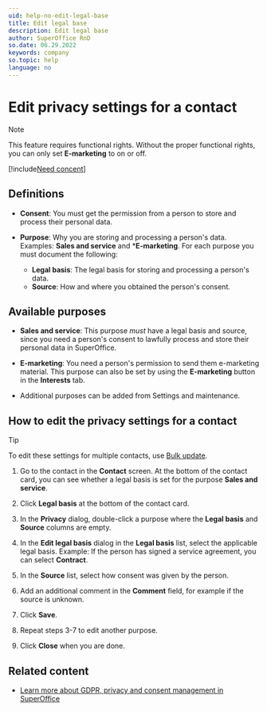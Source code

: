 ```yaml
---
uid: help-no-edit-legal-base
title: Edit legal base
description: Edit legal base
author: SuperOffice RnD
so.date: 06.29.2022
keywords: company
so.topic: help
language: no
---
```


# Edit privacy settings for a contact

> [!NOTE]
> This feature requires functional rights. Without the proper functional rights, you can only set **E-marketing** to on or off.

[!include[Need concent](includes/why-consent.md)]

## Definitions

* **Consent**: You must get the permission from a person to store and process their personal data.

* **Purpose**: Why you are storing and processing a person's data. Examples: **Sales and service** and ***E-marketing**. For each purpose you must document the following:

  * **Legal basis**: The legal basis for storing and processing a person's data.
  * **Source**: How and where you obtained the person's consent.

## Available purposes

* **Sales and service**: This purpose *must* have a legal basis and source, since you need a person's consent to lawfully process and store their personal data in SuperOffice.

* **E-marketing**: You need a person's permission to send them e-marketing material. This purpose can also be set by using the **E-marketing** button in the **Interests** tab.

* Additional purposes can be added from Settings and maintenance.

## How to edit the privacy settings for a contact

> [!TIP]
> To edit these settings for multiple contacts, use [Bulk update][2].

1. Go to the contact in the **Contact** screen.
    At the bottom of the contact card, you can see whether a legal basis is set for the purpose **Sales and service**.

2. Click **Legal basis** at the bottom of the contact card.

3. In the **Privacy** dialog, double-click a purpose where the **Legal basis** and **Source** columns are empty.

4. In the **Edit legal basis** dialog in the **Legal basis** list, select the applicable legal basis. Example: If the person has signed a service agreement, you can select **Contract**.

5. In the **Source** list, select how consent was given by the person.
6. Add an additional comment in the **Comment** field, for example if the source is unknown.
7. Click **Save**.
8. Repeat steps 3-7 to edit another purpose.
9. Click **Close** when you are done.

## Related content

* [Learn more about GDPR, privacy and consent management in SuperOffice][1]

<!-- Referenced links -->
[1]: https://community.superoffice.com/en/learning/best-practices-tips/#gdpr
[2]: ../../../learn/getting-started/bulk-update.md

<!-- Referenced images -->

